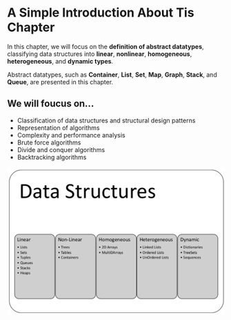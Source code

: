 # A Simple Introduction About Tis Chapter

In this chapter, we will focus on the **definition of abstract datatypes**, classifying data structures into **linear**, **nonlinear**, **homogeneous**, **heterogeneous**, and **dynamic types**. 

Abstract datatypes, such as **Container**, **List**, **Set**, **Map**, **Graph**, **Stack**, and **Queue**, are presented in this chapter.


## We will foucus on...
- Classification of data structures and structural design patterns
- Representation of algorithms
- Complexity and performance analysis
- Brute force algorithms
- Divide and conquer algorithms
- Backtracking algorithms


![data structure classification](./pics/classfication-of-ds.png)
